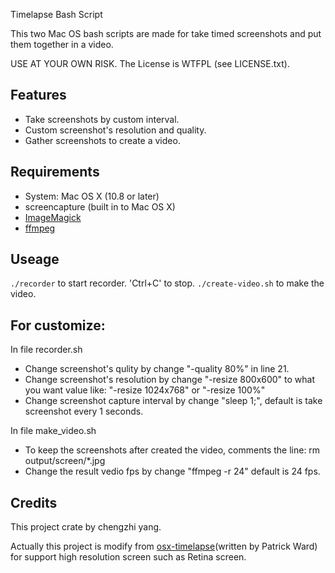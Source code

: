 Timelapse Bash Script

This two Mac OS bash scripts are made for take timed screenshots and put them together in a video.

USE AT YOUR OWN RISK. The License is WTFPL (see LICENSE.txt).

## Features

- Take screenshots by custom interval.
- Custom screenshot's resolution and quality.
- Gather screenshots to create a video.

## Requirements

- System: Mac OS X (10.8 or later)
- screencapture (built in to Mac OS X)
- [ImageMagick](http://www.imagemagick.org)
- [ffmpeg](http://ffmpeg.org/)

## Useage
`./recorder` to start recorder.
'Ctrl+C' to stop.
`./create-video.sh` to make the video.

## For customize:
In file recorder.sh
- Change screenshot's qulity by change "-quality 80%" in line 21.
- Change screenshot's resolution by change "-resize 800x600" to what you want value like: "-resize 1024x768" or "-resize 100%"
- Change screenshot capture interval by change "sleep 1;", default is take screenshot every 1 seconds.

In file make_video.sh
- To keep the screenshots after created the video, comments the line: rm output/screen/*.jpg
- Change the result vedio fps by change "ffmpeg -r 24" default is 24 fps.

## Credits
This project crate by chengzhi yang.

Actually this project is modify from [osx-timelapse](https://github.com/patrickward/osx-timelapse)(written by Patrick Ward) for support
high resolution screen such as Retina screen.

